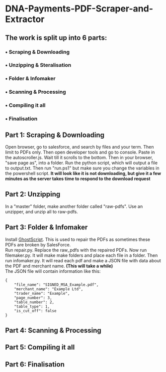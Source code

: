# DNA-Payments-PDF-Scraper-and-Extractor

## The work is split up into 6 parts:
### • Scraping & Downloading
### • Unzipping & Steralisation
### • Folder & Infomaker
### • Scanning & Processing
### • Compiling it all
### • Finalisation









## Part 1: Scraping & Downloading
Open browser, go to salesforce, and search by files and your term. Then limit to PDFs only. 
Then open developer tools and go to console.
Paste in the autoscroller.js.
Wait till it scrolls to the bottom.
Then in your browser, "save page as", into a folder.
Run the python script, which will output a file to output.txt.
Then run "run.ps1" but make sure you change the variables in the powershell script. 
**It will look like it is not downloading, but give it a few minutes as the server takes time to respond to the download request**


## Part 2: Unzipping
In a "master" folder, make another folder called "raw-pdfs". Use an unzipper, and unzip all to raw-pdfs. 

## Part 3: Folder & Infomaker
Install [GhostScript](https://ghostscript.com/releases/gsdnld.html). This is used to repair the PDFs as sometimes these PDFs are broken by SalesForce. <br />
Run repair.py. Replace the raw_pdfs with the repaired PDFs. 
Now run filemaker.py. It will make make folders and place each file in a folder. Then run infomaker.py. It will read each pdf and make a JSON file with data about the PDF and merchant name. **(This will take a while)**<br />
The JSON file will contain information like this:
```
{
    "file_name": "SIGNED_MSA_Example.pdf",
    "merchant_name": "Example Ltd",
    "trader_name": "Example",
    "page_number": 3,
    "table_number": 2,
    "table_type": 1,
    "is_cut_off": false
}
```

## Part 4: Scanning & Processing


## Part 5: Compiling it all
## Part 6: Finalisation



